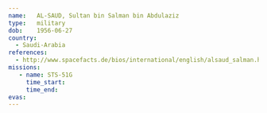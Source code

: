 ```yaml
---
name:	AL-SAUD, Sultan bin Salman bin Abdulaziz
type:	military
dob:	1956-06-27
country:
  - Saudi-Arabia
references:
  - http://www.spacefacts.de/bios/international/english/alsaud_salman.htm
missions:
   - name: STS-51G
     time_start:   
     time_end:     
evas:
---
```

